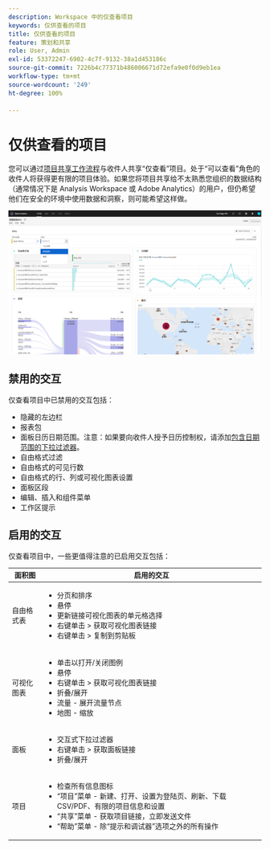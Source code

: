 ```yaml
---
description: Workspace 中的仅查看项目
keywords: 仅供查看的项目
title: 仅供查看的项目
feature: 策划和共享
role: User, Admin
exl-id: 53372247-6902-4c7f-9132-38a1d453186c
source-git-commit: 7226b4c77371b486006671d72efa9e0f0d9eb1ea
workflow-type: tm+mt
source-wordcount: '249'
ht-degree: 100%

---
```


# 仅供查看的项目

您可以通过[项目共享工作流程](/help/analyze/analysis-workspace/curate-share/share-projects.md)与收件人共享“仅查看”项目。处于“可以查看”角色的收件人将获得更有限的项目体验。如果您将项目共享给不太熟悉您组织的数据结构（通常情况下是 Analysis Workspace 或 Adobe Analytics）的用户，但仍希望他们在安全的环境中使用数据和洞察，则可能希望这样做。

![](assets/view-only-project.png)

## 禁用的交互

仅查看项目中已禁用的交互包括：

* 隐藏的左边栏
* 报表包
* 面板日历日期范围。注意：如果要向收件人授予日历控制权，请添加[包含日期范围的下拉过滤器](https://experienceleague.adobe.com/docs/analytics-learn/tutorials/analysis-workspace/using-panels/using-drop-down-filters.html?lang=zh-Hans)。
* 自由格式过滤
* 自由格式的可见行数
* 自由格式的行、列或可视化图表设置
* 面板区段
* 编辑、插入和组件菜单
* 工作区提示

## 启用的交互

仅查看项目中，一些更值得注意的已启用交互包括：

| 面积图 | 启用的交互 |
| --- | --- |
| 自由格式表 | <ul><li>分页和排序</li><li>悬停</li><li>更新链接可视化图表的单元格选择</li><li>右键单击 > 获取可视化图表链接</li><li>右键单击 > 复制到剪贴板</li></ul> |
| 可视化图表 | <ul><li>单击以打开/关闭图例</li><li>悬停</li><li>右键单击 > 获取可视化图表链接</li><li>折叠/展开</li><li>流量 - 展开流量节点</li><li>地图 - 缩放</li></ul> |
| 面板 | <ul><li>交互式下拉过滤器</li><li>右键单击 > 获取面板链接</li><li>折叠/展开</li></ul> |
| 项目 | <ul><li>检查所有信息图标</li><li>“项目”菜单 - 新建、打开、设置为登陆页、刷新、下载 CSV/PDF、有限的项目信息和设置</li><li>“共享”菜单 - 获取项目链接，立即发送文件</li><li>“帮助”菜单 - 除“提示和调试器”选项之外的所有操作</li></ul> |
